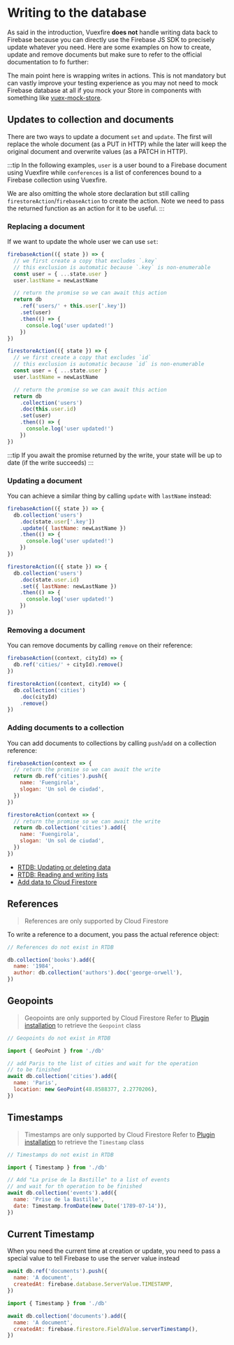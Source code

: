 # Writing to the database

As said in the introduction, Vuexfire **does not** handle writing data back to Firebase because you can directly use the Firebase JS SDK to precisely update whatever you need. Here are some examples on how to create, update and remove documents but make sure to refer to the official documentation to fo further:

The main point here is wrapping writes in actions. This is not mandatory but can vastly improve your testing experience as you may not need to mock Firebase database at all if you mock your Store in components with something like [vuex-mock-store](https://github.com/posva/vuex-mock-store).

## Updates to collection and documents

There are two ways to update a document `set` and `update`. The first will replace the whole document (as a PUT in HTTP) while the later will keep the original document and overwrite values (as a PATCH in HTTP).

:::tip
In the following examples, `user` is a user bound to a Firebase document using Vuexfire while `conferences` is a list of conferences bound to a Firebase collection using Vuexfire.

We are also omitting the whole store declaration but still calling `firestoreAction`/`firebaseAction` to create the action. Note we need to pass the returned function as an action for it to be useful.
:::

### Replacing a document

If we want to update the whole user we can use `set`:

<FirebaseExample>

```js
firebaseAction(({ state }) => {
  // we first create a copy that excludes `.key`
  // this exclusion is automatic because `.key` is non-enumerable
  const user = { ...state.user }
  user.lastName = newLastName

  // return the promise so we can await this action
  return db
    .ref('users/' + this.user['.key'])
    .set(user)
    .then(() => {
      console.log('user updated!')
    })
})
```

```js
firestoreAction(({ state }) => {
  // we first create a copy that excludes `id`
  // this exclusion is automatic because `id` is non-enumerable
  const user = { ...state.user }
  user.lastName = newLastName

  // return the promise so we can await this action
  return db
    .collection('users')
    .doc(this.user.id)
    .set(user)
    .then(() => {
      console.log('user updated!')
    })
})
```

</FirebaseExample>

:::tip
If you await the promise returned by the write, your state will be up to date (if the write succeeds)
:::

### Updating a document

You can achieve a similar thing by calling `update` with `lastName` instead:

<FirebaseExample>

```js
firebaseAction(({ state }) => {
  db.collection('users')
    .doc(state.user['.key'])
    .update({ lastName: newLastName })
    .then(() => {
      console.log('user updated!')
    })
})
```

```js
firestoreAction(({ state }) => {
  db.collection('users')
    .doc(state.user.id)
    .set({ lastName: newLastName })
    .then(() => {
      console.log('user updated!')
    })
})
```

</FirebaseExample>

### Removing a document

You can remove documents by calling `remove` on their reference:

<FirebaseExample>

```js
firebaseAction((context, cityId) => {
  db.ref('cities/' + cityId).remove()
})
```

```js
firestoreAction((context, cityId) => {
  db.collection('cities')
    .doc(cityId)
    .remove()
})
```

</FirebaseExample>

### Adding documents to a collection

You can add documents to collections by calling `push`/`add` on a collection reference:

<FirebaseExample>

```js
firebaseAction(context => {
  // return the promise so we can await the write
  return db.ref('cities').push({
    name: 'Fuengirola',
    slogan: 'Un sol de ciudad',
  })
})
```

```js
firestoreAction(context => {
  // return the promise so we can await the write
  return db.collection('cities').add({
    name: 'Fuengirola',
    slogan: 'Un sol de ciudad',
  })
})
```

</FirebaseExample>

- [RTDB: Updating or deleting data](https://firebase.google.com/docs/database/web/read-and-write#updating_or_deleting_data)
- [RTDB: Reading and writing lists](https://firebase.google.com/docs/database/web/lists-of-data#reading_and_writing_lists)
- [Add data to Cloud Firestore](https://firebase.google.com/docs/firestore/manage-data/add-data)

## References

> References are only supported by Cloud Firestore

To write a reference to a document, you pass the actual reference object:

<FirebaseExample disable="0">

```js
// References do not exist in RTDB
```

```js
db.collection('books').add({
  name: '1984',
  author: db.collection('authors').doc('george-orwell'),
})
```

</FirebaseExample>

## Geopoints

> Geopoints are only supported by Cloud Firestore
> Refer to [Plugin installation](./getting-started.md#plugin) to retrieve the `Geopoint` class

<FirebaseExample disable="0">

```js
// Geopoints do not exist in RTDB
```

```js
import { GeoPoint } from './db'

// add Paris to the list of cities and wait for the operation
// to be finished
await db.collection('cities').add({
  name: 'Paris',
  location: new GeoPoint(48.8588377, 2.2770206),
})
```

</FirebaseExample>

## Timestamps

> Timestamps are only supported by Cloud Firestore
> Refer to [Plugin installation](./getting-started.md#plugin) to retrieve the `Timestamp` class

<FirebaseExample disable="0">

```js
// Timestamps do not exist in RTDB
```

```js
import { Timestamp } from './db'

// Add "La prise de la Bastille" to a list of events
// and wait for th operation to be finished
await db.collection('events').add({
  name: 'Prise de la Bastille',
  date: Timestamp.fromDate(new Date('1789-07-14')),
})
```

</FirebaseExample>

## Current Timestamp

When you need the current time at creation or update, you need to pass a special value to tell Firebase to use the server value instead

<FirebaseExample>

```js
await db.ref('documents').push({
  name: 'A document',
  createdAt: firebase.database.ServerValue.TIMESTAMP,
})
```

```js
import { Timestamp } from './db'

await db.collection('documents').add({
  name: 'A document',
  createdAt: firebase.firestore.FieldValue.serverTimestamp(),
})
```

</FirebaseExample>
